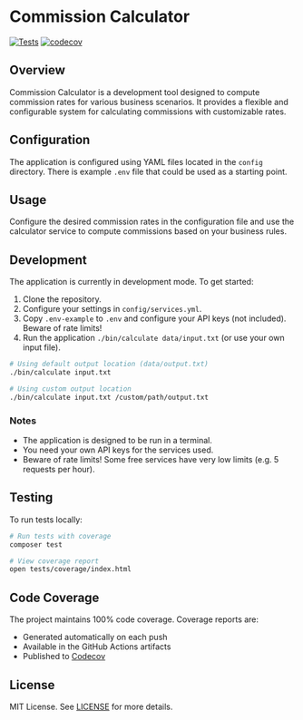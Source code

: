 # Commission Calculator

[![Tests](https://github.com/RumenDamyanov/commission-calculator/actions/workflows/workflow.yml/badge.svg)](https://github.com/RumenDamyanov/commission-calculator/actions)
[![codecov](https://codecov.io/gh/RumenDamyanov/commission-calculator/graph/badge.svg?token=UBA951GY24)](https://codecov.io/gh/RumenDamyanov/commission-calculator)

## Overview

Commission Calculator is a development tool designed to compute commission rates for various business scenarios. It provides a flexible and configurable system for calculating commissions with customizable rates.

## Configuration

The application is configured using YAML files located in the `config` directory. There is example `.env` file that could be used as a starting point.

## Usage

Configure the desired commission rates in the configuration file and use the calculator service to compute commissions based on your business rules.

## Development

The application is currently in development mode. To get started:

1. Clone the repository.
2. Configure your settings in `config/services.yml`.
3. Copy `.env-example` to `.env` and configure your API keys (not included). Beware of rate limits!
4. Run the application `./bin/calculate data/input.txt` (or use your own input file).

```bash
# Using default output location (data/output.txt)
./bin/calculate input.txt

# Using custom output location
./bin/calculate input.txt /custom/path/output.txt
```

### Notes

- The application is designed to be run in a terminal.
- You need your own API keys for the services used.
- Beware of rate limits! Some free services have very low limits (e.g. 5 requests per hour).

## Testing

To run tests locally:

```bash
# Run tests with coverage
composer test

# View coverage report
open tests/coverage/index.html
```

## Code Coverage

The project maintains 100% code coverage. Coverage reports are:

- Generated automatically on each push
- Available in the GitHub Actions artifacts
- Published to [Codecov](https://codecov.io/gh/RumenDamyanov/commission-calculator)

## License

MIT License. See [LICENSE](LICENSE) for more details.
